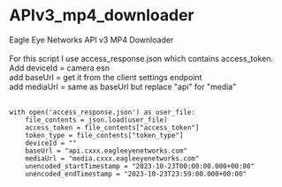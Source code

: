 # APIv3_mp4_downloader
Eagle Eye Networks API v3 MP4 Downloader<br>
<br>
For this script I use access_response.json which contains access_token.<br>
Add deviceId = camera esn<br>
add baseUrl = get it from the client settings endpoint<br>
add mediaUrl = same as baseUrl but replace "api" for "media"<be>
<br>
<br>
```
with open('access_response.json') as user_file:
    file_contents = json.load(user_file)
    access_token = file_contents["access_token"]
    token_type = file_contents["token_type"]
    deviceId = ""
    baseUrl = "api.cxxx.eagleeyenetworks.com"
    mediaUrl = "media.cxxx.eagleeyenetworks.com"
    unencoded_startTimestamp = "2023-10-23T00:00:00.000+00:00"
    unencoded_endTimestamp = "2023-10-23T23:59:00.000+00:00"
```
<br>
